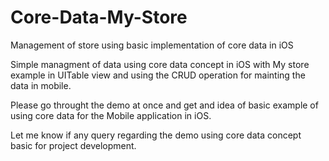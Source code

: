 # Core-Data-My-Store
Management of store using basic implementation of core data in iOS

Simple managment of data using core data concept in iOS with My store example in UITable view and using the CRUD operation
for mainting the data in mobile.

Please go throught the demo at once and get and idea of basic example of using core data for the Mobile application in iOS.

Let me know if any query regarding the demo using core data concept basic for project development.
